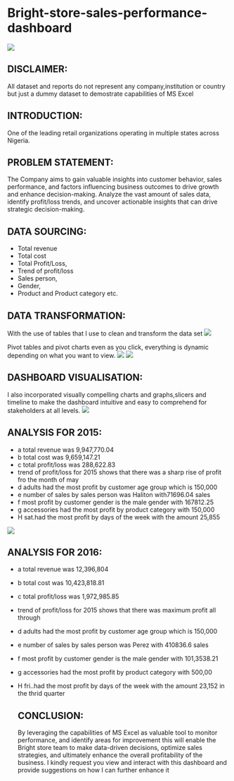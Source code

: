 # Bright-store-sales-performance-dashboard

![](mall4.jpg)

## DISCLAIMER:
All dataset and reports do not represent any company,institution or country but just a dummy dataset to demostrate capabilities of MS Excel

## INTRODUCTION:
One of the leading retail organizations operating in multiple states across Nigeria.

## PROBLEM STATEMENT:
The Company aims to gain valuable insights into customer behavior, sales performance, and factors influencing business outcomes to drive growth and enhance decision-making.
Analyze the vast amount of sales data, identify profit/loss trends, and uncover actionable insights that can drive strategic decision-making.

## DATA SOURCING:
- Total revenue
- Total cost
- Total Profit/Loss,
- Trend of profit/loss
- Sales person,
- Gender,
- Product and Product category etc.

 ## DATA TRANSFORMATION:
 With the use of tables that I use to clean and transform the data set
 ![](TABLE.PNG)

 Pivot tables and pivot charts even as you click, everything is dynamic depending on what you want to view.
![](PIVOT1.PNG)
![](PIVOT2.PNG)

## DASHBOARD VISUALISATION: 
I also incorporated visually compelling charts and graphs,slicers and timeline to make the dashboard intuitive and easy to comprehend for stakeholders at all levels.
![](new3.PNG)

## ANALYSIS FOR 2015:
- a total revenue was 9,947,770.04
- b total cost was 9,659,147.21
- c total profit/loss was 288,622.83
- trend of profit/loss for 2015 shows that there was a sharp rise of profit fro the month of may
- d adults had the most profit by customer age group which is 150,000
- e number of sales by sales person was Haliton with71696.04 sales
- f most profit by customer gender is the male gender with 167812.25
- g accessories had the most profit by product category with 150,000
- H sat.had the most profit by days of the week with the amount 25,855

 ![](new2.PNG)

 ## ANALYSIS FOR 2016:
 - a total revenue was 12,396,804
- b total cost was 10,423,818.81
- c total profit/loss was 1,972,985.85
- trend of profit/loss for 2015 shows that there was maximum profit all through
- d adults had the most profit by customer age group which is 150,000
- e number of sales by sales person was Perez with 410836.6 sales
- f most profit by customer gender is the male gender with 101,3538.21
- g accessories had the most profit by product category with 500,00
- H fri..had the most profit by days of the week with the amount 23,152 in the thrid quarter
 
  ## CONCLUSION:
  By leveraging the capabilities of MS Excel as valuable tool to monitor performance, and identify areas for improvement this will enable the Bright store team to make data-driven decisions, optimize sales strategies, and ultimately enhance the overall profitability of the business.
I kindly request you view and interact with this dashboard and provide suggestions on how I can further enhance it


